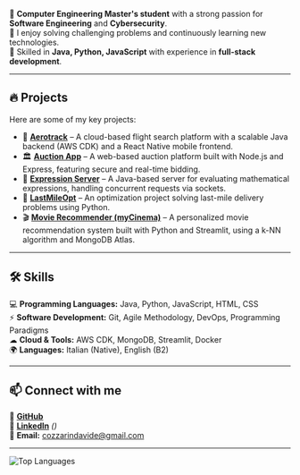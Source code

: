 🚀 **Computer Engineering Master's student** with a strong passion for **Software Engineering** and **Cybersecurity**.  
🔹 I enjoy solving challenging problems and continuously learning new technologies.  
🔹 Skilled in **Java, Python, JavaScript** with experience in **full-stack development**.  

---

## 🔥 Projects  
Here are some of my key projects:

- 🛫 **[Aerotrack](https://github.com/davidecozzarin/AerotrackApp)** – A cloud-based flight search platform with a scalable Java backend (AWS CDK) and a React Native mobile frontend.  
- 🏛 **[Auction App](https://github.com/davidecozzarin/auction_app)** – A web-based auction platform built with Node.js and Express, featuring secure and real-time bidding.  
- 🔢 **[Expression Server](https://github.com/davidecozzarin/Expression-Server)** – A Java-based server for evaluating mathematical expressions, handling concurrent requests via sockets.  
- 🚛 **[LastMileOpt](https://github.com/davidecozzarin/LastMileOpt)** – An optimization project solving last-mile delivery problems using Python.  
- 🎬 **[Movie Recommender (myCinema)](https://github.com/davidecozzarin/myCinema)** – A personalized movie recommendation system built with Python and Streamlit, using a k-NN algorithm and MongoDB Atlas.  

---

## 🛠️ Skills  
💻 **Programming Languages:** Java, Python, JavaScript, HTML, CSS  
⚡ **Software Development:** Git, Agile Methodology, DevOps, Programming Paradigms  
☁ **Cloud & Tools:** AWS CDK, MongoDB, Streamlit, Docker  
🌍 **Languages:** Italian (Native), English (B2)  

---

## 📫 Connect with me  
🔗 **[GitHub](https://github.com/davidecozzarin)**  
🔗 **[LinkedIn](#)** *()*  
📩 **Email:** cozzarindavide@gmail.com  

---

![Top Languages](https://github-readme-stats.vercel.app/api/top-langs/?username=davidecozzarin&layout=compact&theme=dark)  
